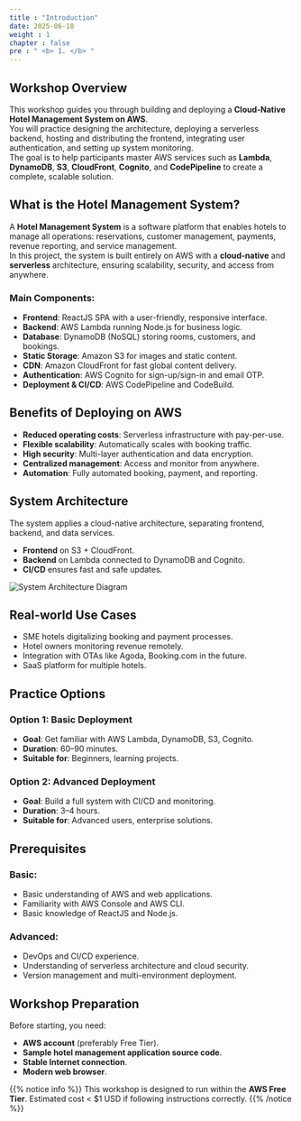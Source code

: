 ```yaml
---
title : "Introduction"
date: 2025-06-18
weight : 1 
chapter : false
pre : " <b> 1. </b> "
---
```


## Workshop Overview

This workshop guides you through building and deploying a **Cloud-Native Hotel Management System on AWS**.  
You will practice designing the architecture, deploying a serverless backend, hosting and distributing the frontend, integrating user authentication, and setting up system monitoring.  
The goal is to help participants master AWS services such as **Lambda**, **DynamoDB**, **S3**, **CloudFront**, **Cognito**, and **CodePipeline** to create a complete, scalable solution.

## What is the Hotel Management System?

A **Hotel Management System** is a software platform that enables hotels to manage all operations: reservations, customer management, payments, revenue reporting, and service management.  
In this project, the system is built entirely on AWS with a **cloud-native** and **serverless** architecture, ensuring scalability, security, and access from anywhere.

### Main Components:
- **Frontend**: ReactJS SPA with a user-friendly, responsive interface.
- **Backend**: AWS Lambda running Node.js for business logic.
- **Database**: DynamoDB (NoSQL) storing rooms, customers, and bookings.
- **Static Storage**: Amazon S3 for images and static content.
- **CDN**: Amazon CloudFront for fast global content delivery.
- **Authentication**: AWS Cognito for sign-up/sign-in and email OTP.
- **Deployment & CI/CD**: AWS CodePipeline and CodeBuild.

## Benefits of Deploying on AWS

- **Reduced operating costs**: Serverless infrastructure with pay-per-use.
- **Flexible scalability**: Automatically scales with booking traffic.
- **High security**: Multi-layer authentication and data encryption.
- **Centralized management**: Access and monitor from anywhere.
- **Automation**: Fully automated booking, payment, and reporting.

## System Architecture

The system applies a cloud-native architecture, separating frontend, backend, and data services.  
- **Frontend** on S3 + CloudFront.  
- **Backend** on Lambda connected to DynamoDB and Cognito.  
- **CI/CD** ensures fast and safe updates.  

![System Architecture Diagram](images/architecture.png)


## Real-world Use Cases

- SME hotels digitalizing booking and payment processes.
- Hotel owners monitoring revenue remotely.
- Integration with OTAs like Agoda, Booking.com in the future.
- SaaS platform for multiple hotels.

## Practice Options

### **Option 1: Basic Deployment**
- **Goal**: Get familiar with AWS Lambda, DynamoDB, S3, Cognito.
- **Duration**: 60–90 minutes.
- **Suitable for**: Beginners, learning projects.

### **Option 2: Advanced Deployment**
- **Goal**: Build a full system with CI/CD and monitoring.
- **Duration**: 3–4 hours.
- **Suitable for**: Advanced users, enterprise solutions.

## Prerequisites

### **Basic**:
- Basic understanding of AWS and web applications.
- Familiarity with AWS Console and AWS CLI.
- Basic knowledge of ReactJS and Node.js.

### **Advanced**:
- DevOps and CI/CD experience.
- Understanding of serverless architecture and cloud security.
- Version management and multi-environment deployment.

## Workshop Preparation

Before starting, you need:
- **AWS account** (preferably Free Tier).
- **Sample hotel management application source code**.
- **Stable Internet connection**.
- **Modern web browser**.

{{% notice info %}}
This workshop is designed to run within the **AWS Free Tier**. Estimated cost < $1 USD if following instructions correctly.
{{% /notice %}}
